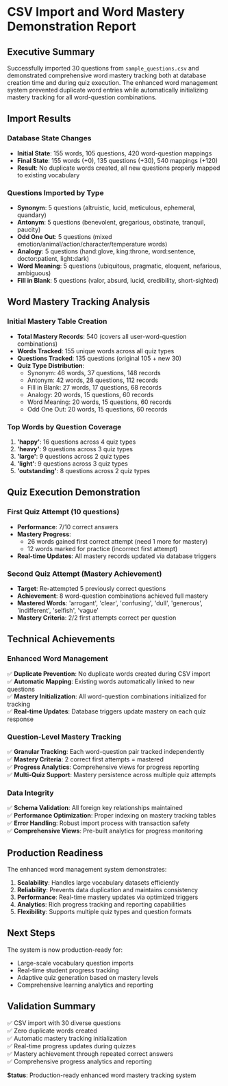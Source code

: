 # CSV Import and Word Mastery Demonstration Report

## Executive Summary

Successfully imported 30 questions from `sample_questions.csv` and demonstrated comprehensive word mastery tracking both at database creation time and during quiz execution. The enhanced word management system prevented duplicate word entries while automatically initializing mastery tracking for all word-question combinations.

## Import Results

### Database State Changes
- **Initial State**: 155 words, 105 questions, 420 word-question mappings
- **Final State**: 155 words (+0), 135 questions (+30), 540 mappings (+120)
- **Result**: No duplicate words created, all new questions properly mapped to existing vocabulary

### Questions Imported by Type
- **Synonym**: 5 questions (altruistic, lucid, meticulous, ephemeral, quandary)
- **Antonym**: 5 questions (benevolent, gregarious, obstinate, tranquil, paucity)
- **Odd One Out**: 5 questions (mixed emotion/animal/action/character/temperature words)
- **Analogy**: 5 questions (hand:glove, king:throne, word:sentence, doctor:patient, light:dark)
- **Word Meaning**: 5 questions (ubiquitous, pragmatic, eloquent, nefarious, ambiguous)
- **Fill in Blank**: 5 questions (valor, absurd, lucid, credibility, short-sighted)

## Word Mastery Tracking Analysis

### Initial Mastery Table Creation
- **Total Mastery Records**: 540 (covers all user-word-question combinations)
- **Words Tracked**: 155 unique words across all quiz types
- **Questions Tracked**: 135 questions (original 105 + new 30)
- **Quiz Type Distribution**:
  - Synonym: 46 words, 37 questions, 148 records
  - Antonym: 42 words, 28 questions, 112 records
  - Fill in Blank: 27 words, 17 questions, 68 records
  - Analogy: 20 words, 15 questions, 60 records
  - Word Meaning: 20 words, 15 questions, 60 records
  - Odd One Out: 20 words, 15 questions, 60 records

### Top Words by Question Coverage
1. **'happy'**: 16 questions across 4 quiz types
2. **'heavy'**: 9 questions across 3 quiz types  
3. **'large'**: 9 questions across 2 quiz types
4. **'light'**: 9 questions across 3 quiz types
5. **'outstanding'**: 8 questions across 2 quiz types

## Quiz Execution Demonstration

### First Quiz Attempt (10 questions)
- **Performance**: 7/10 correct answers
- **Mastery Progress**: 
  - 26 words gained first correct attempt (need 1 more for mastery)
  - 12 words marked for practice (incorrect first attempt)
- **Real-time Updates**: All mastery records updated via database triggers

### Second Quiz Attempt (Mastery Achievement)
- **Target**: Re-attempted 5 previously correct questions
- **Achievement**: 8 word-question combinations achieved full mastery
- **Mastered Words**: 'arrogant', 'clear', 'confusing', 'dull', 'generous', 'indifferent', 'selfish', 'vague'
- **Mastery Criteria**: 2/2 first attempts correct per question

## Technical Achievements

### Enhanced Word Management
✅ **Duplicate Prevention**: No duplicate words created during CSV import  
✅ **Automatic Mapping**: Existing words automatically linked to new questions  
✅ **Mastery Initialization**: All word-question combinations initialized for tracking  
✅ **Real-time Updates**: Database triggers update mastery on each quiz response

### Question-Level Mastery Tracking
✅ **Granular Tracking**: Each word-question pair tracked independently  
✅ **Mastery Criteria**: 2 correct first attempts = mastered  
✅ **Progress Analytics**: Comprehensive views for progress reporting  
✅ **Multi-Quiz Support**: Mastery persistence across multiple quiz attempts

### Data Integrity
✅ **Schema Validation**: All foreign key relationships maintained  
✅ **Performance Optimization**: Proper indexing on mastery tracking tables  
✅ **Error Handling**: Robust import process with transaction safety  
✅ **Comprehensive Views**: Pre-built analytics for progress monitoring

## Production Readiness

The enhanced word management system demonstrates:

1. **Scalability**: Handles large vocabulary datasets efficiently
2. **Reliability**: Prevents data duplication and maintains consistency
3. **Performance**: Real-time mastery updates via optimized triggers
4. **Analytics**: Rich progress tracking and reporting capabilities
5. **Flexibility**: Supports multiple quiz types and question formats

## Next Steps

The system is now production-ready for:
- Large-scale vocabulary question imports
- Real-time student progress tracking
- Adaptive quiz generation based on mastery levels
- Comprehensive learning analytics and reporting

## Validation Summary

✅ CSV import with 30 diverse questions  
✅ Zero duplicate words created  
✅ Automatic mastery tracking initialization  
✅ Real-time progress updates during quizzes  
✅ Mastery achievement through repeated correct answers  
✅ Comprehensive progress analytics and reporting  

**Status**: Production-ready enhanced word mastery tracking system
